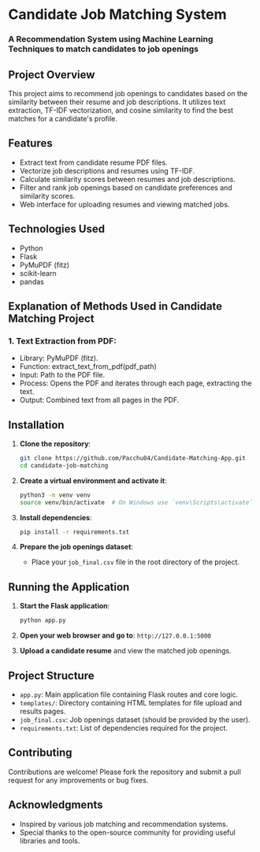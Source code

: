  # Candidate Job Matching System
 ### A Recommendation System using Machine Learning Techniques to match candidates to job openings

## Project Overview

This project aims to recommend job openings to candidates based on the similarity between their resume and job descriptions. It utilizes text extraction, TF-IDF vectorization, and cosine similarity to find the best matches for a candidate's profile.

## Features

- Extract text from candidate resume PDF files.
- Vectorize job descriptions and resumes using TF-IDF.
- Calculate similarity scores between resumes and job descriptions.
- Filter and rank job openings based on candidate preferences and similarity scores.
- Web interface for uploading resumes and viewing matched jobs.

## Technologies Used

- Python
- Flask
- PyMuPDF (fitz)
- scikit-learn
- pandas

## Explanation of Methods Used in Candidate Matching Project

### 1. Text Extraction from PDF:

* Library: PyMuPDF (fitz).
* Function: extract_text_from_pdf(pdf_path)
 * Input: Path to the PDF file.
 * Process: Opens the PDF and iterates through each page, extracting the text.
 * Output: Combined text from all pages in the PDF.

## Installation

1. **Clone the repository**:
    ```bash
    git clone https://github.com/Pacchu04/Candidate-Matching-App.git
    cd candidate-job-matching
    ```

2. **Create a virtual environment and activate it**:
    ```bash
    python3 -m venv venv
    source venv/bin/activate  # On Windows use `venv\Scripts\activate`
    ```

3. **Install dependencies**:
    ```bash
    pip install -r requirements.txt
    ```

4. **Prepare the job openings dataset**:
    - Place your `job_final.csv` file in the root directory of the project.

## Running the Application

1. **Start the Flask application**:
    ```bash
    python app.py
    ```

2. **Open your web browser and go to**: `http://127.0.0.1:5000`

3. **Upload a candidate resume** and view the matched job openings.

## Project Structure

- `app.py`: Main application file containing Flask routes and core logic.
- `templates/`: Directory containing HTML templates for file upload and results pages.
- `job_final.csv`: Job openings dataset (should be provided by the user).
- `requirements.txt`: List of dependencies required for the project.

## Contributing

Contributions are welcome! Please fork the repository and submit a pull request for any improvements or bug fixes.

## Acknowledgments

- Inspired by various job matching and recommendation systems.
- Special thanks to the open-source community for providing useful libraries and tools.


